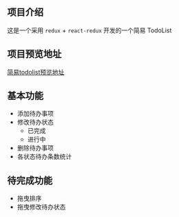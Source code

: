 ## 项目介绍

这是一个采用 `redux` + `react-redux` 开发的一个简易 TodoList

## 项目预览地址

[简易todolist预览地址](https://shiobom.github.io/TodoList/)

## 基本功能

- 添加待办事项
- 修改待办状态
    - 已完成
    - 进行中
- 删除待办事项
- 各状态待办条数统计

## 待完成功能

- 拖曳排序
- 拖曳修改待办状态